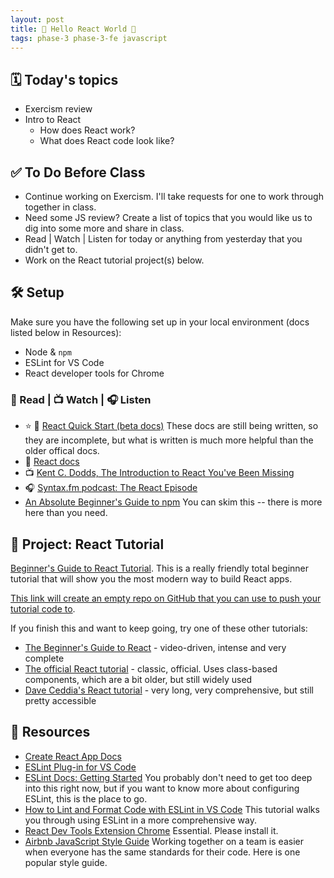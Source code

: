 ```yaml
---
layout: post
title: 🦊 Hello React World 🦊
tags: phase-3 phase-3-fe javascript
---
```


## 🗓️ Today's topics

- Exercism review
- Intro to React
    - How does React work?
    - What does React code look like?

## ✅ To Do Before Class

- Continue working on Exercism. I'll take requests for one to work through together in class.
- Need some JS review? Create a list of topics that you would like us to dig into some more and share in class.
- Read | Watch | Listen for today or anything from yesterday that you didn't get to.
- Work on the React tutorial project(s) below.

## 🛠️ Setup

Make sure you have the following set up in your local environment (docs listed below in Resources):

- Node & `npm`
- ESLint for VS Code
- React developer tools for Chrome

### 📖 Read | 📺 Watch | 🎧 Listen

- ⭐ 📖 [React Quick Start (beta docs)](https://beta.reactjs.org/learn) These docs are still being written, so they are incomplete, but what is written is much more helpful than the older offical docs.
- 📖 [React docs](https://reactjs.org/docs/getting-started.html)
- 📺 [Kent C. Dodds, The Introduction to React You've Been Missing](https://www.youtube.com/watch?v=SAIdyBFHfVU)
- 🎧 [Syntax.fm podcast: The React Episode](https://syntax.fm/show/066/the-react-episode)
- [An Absolute Beginner's Guide to npm](https://nodesource.com/blog/an-absolute-beginners-guide-to-using-npm/) You can skim this -- there is more here than you need.

## 🎯 Project: React Tutorial

[Beginner's Guide to React Tutorial](https://welearncode.com/beginners-guide-react-2020/). This is a really friendly total beginner tutorial that will show you the most modern way to build React apps.

[This link will create an empty repo on GitHub that you can use to push your tutorial code to](https://classroom.github.com/a/1nT1IXrI).

If you finish this and want to keep going, try one of these other tutorials:

- [The Beginner's Guide to React](https://egghead.io/courses/the-beginner-s-guide-to-react) - video-driven, intense and very complete
- [The official React tutorial](https://reactjs.org/tutorial/tutorial.html) - classic, official. Uses class-based components, which are a bit older, but still widely used
- [Dave Ceddia's React tutorial](https://daveceddia.com/react-getting-started-tutorial/) - very long, very comprehensive, but still pretty accessible

## 🔖 Resources

- [Create React App Docs](https://create-react-app.dev/docs/getting-started)
- [ESLint Plug-in for VS Code](https://marketplace.visualstudio.com/items?itemName=dbaeumer.vscode-eslint)
- [ESLint Docs: Getting Started](https://eslint.org/docs/user-guide/getting-started) You probably don't need to get too deep into this right now, but if you want to know more about configuring ESLint, this is the place to go.
- [How to Lint and Format Code with ESLint in VS Code](https://www.digitalocean.com/community/tutorials/linting-and-formatting-with-eslint-in-vs-code) This tutorial walks you through using ESLint in a more comprehensive way.
- [React Dev Tools Extension Chrome](https://chrome.google.com/webstore/detail/react-developer-tools/fmkadmapgofadopljbjfkapdkoienihi?hl=en) Essential. Please install it.
- [Airbnb JavaScript Style Guide](https://github.com/airbnb/javascript) Working together on a team is easier when everyone has the same standards for their code. Here is one popular style guide.
